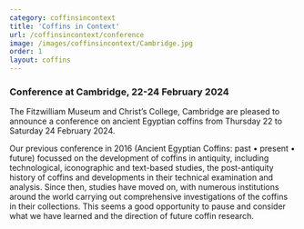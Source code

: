 ```yaml
---
category: coffinsincontext
title: 'Coffins in Context'
url: /coffinsincontext/conference
image: /images/coffinsincontext/Cambridge.jpg
order: 1
layout: coffins
---
```


### Conference at Cambridge, 22-24 February 2024

The Fitzwilliam Museum and Christ’s College, Cambridge are pleased to announce a conference on ancient Egyptian coffins from Thursday 22 to Saturday 24 February 2024. 

Our previous conference in 2016 (Ancient Egyptian Coffins: past • present • future) focussed on the development of coffins in antiquity, including technological, iconographic and text-based studies, the post-antiquity history of coffins and developments in their technical examination and analysis. Since then, studies have moved on, with numerous institutions around the world carrying out comprehensive investigations of the coffins in their collections. This seems a good opportunity to pause and consider what we have learned and the direction of future coffin research. 


